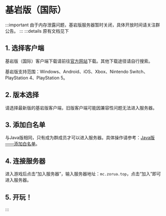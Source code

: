 # 基岩版（国际）
:::important
由于内存泄露问题，基岩版服务器暂时关闭，具体开放时间请关注群公告。
:::
:::details 原有文档见下
<!--:::warning
本功能为实验性功能，如果遇到任何问题请及时反馈。<br>
**基岩版国际与基岩版中国版（网易）不兼容**，无法使用中国版客户端进入国际版服务器。
:::-->
## 1. 选择客户端
基岩版（国际）客户端下载请前往[官方网站](https://www.minecraft.net/zh-hans/download)下载。其他下载途径请自行搜索。

基岩版支持范围：Windows、Android、iOS、Xbox、Nintendo Switch、PlayStation 4、PlayStation 5。
## 2. 版本选择
请选择最新版的基岩版客户端，旧版客户端可能因兼容性问题无法进入服务器。
## 3. 添加白名单
与Java版相同，只有成为群成员才可以进入服务器。具体操作请参考：[Java版——添加白名单](/join/java.md#_3-添加白名单)。
## 4. 连接服务器
进入游戏后点击“加入服务器”，输入服务器地址：`mc.zorua.top`，点击“加入”即可进入服务器。
<!--:::important 
默认端口为19132，不需要额外填写。
:::-->
## 5. 开玩！
:::